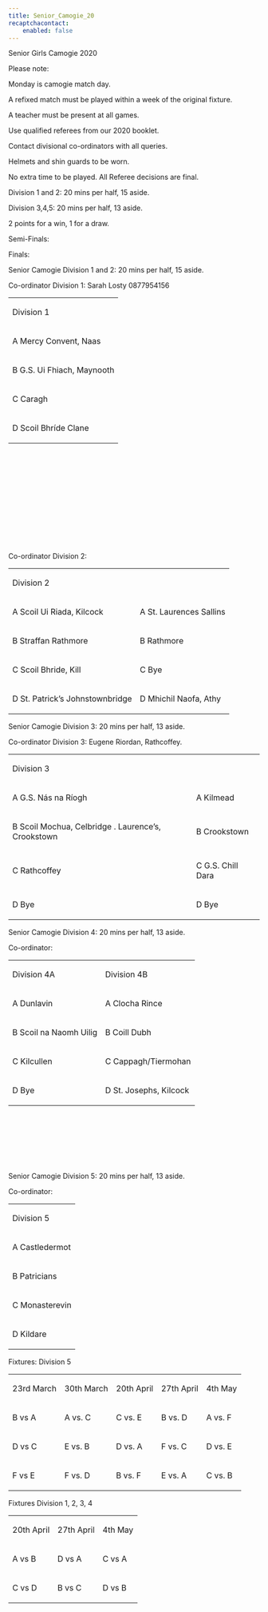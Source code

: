 ```yaml
---
title: Senior_Camogie_20
recaptchacontact:
    enabled: false
---
```


<p>Senior Girls Camogie 2020&nbsp;</p>
<p>Please note:&nbsp;</p>
<p>Monday is camogie match day.</p>
<p>A refixed match must be played within a week of the original fixture.</p>
<p>A teacher must be present at all games.</p>
<p>Use qualified referees from our 2020 booklet.</p>
<p>Contact divisional co-ordinators with all queries.</p>
<p>Helmets and shin guards to be worn.</p>
<p>No extra time to be played. All Referee decisions are final.</p>
<p>Division 1 and 2: 20 mins per half, 15 aside.</p>
<p>Division 3,4,5: 20 mins per half, 13 aside.</p>
<p>2 points for a win, 1 for a draw.</p>
<p>Semi-Finals:&nbsp;</p>
<p>Finals:&nbsp;</p>
<p>Senior Camogie Division 1 and 2: 20 mins per half, 15 aside.&nbsp;</p>
<p>Co-ordinator Division 1: Sarah Losty 0877954156</p>
<table>
<tbody>
<tr>
<td>
<p>Division 1</p>
</td>
</tr>
<tr>
<td>
<p>A Mercy Convent, Naas</p>
</td>
</tr>
<tr>
<td>
<p>B G.S. Ui Fhiach, Maynooth</p>
</td>
</tr>
<tr>
<td>
<p>C Caragh</p>
</td>
</tr>
<tr>
<td>
<p>D Scoil Bhr&iacute;de Clane</p>
</td>
</tr>
</tbody>
</table>
<p><br /><br /><br /><br /><br /><br /><br /><br /><br /><br /><br /></p>
<p>Co-ordinator Division 2:&nbsp;</p>
<table>
<tbody>
<tr>
<td>
<p>Division 2</p>
</td>
</tr>
<tr>
<td>
<p>A Scoil Ui Riada, Kilcock </p>
</td>
<td>
<p>A St. Laurences Sallins</p>
</td>
</tr>
<tr>
<td>
<p>B Straffan Rathmore</p>
</td>
<td>
<p>B Rathmore</p>
</td>
</tr>
<tr>
<td>
<p>C Scoil Bhride, Kill </p>
</td>
<td>
<p>C Bye</p>
</td>
</tr>
<tr>
<td>
<p>D St. Patrick&rsquo;s Johnstownbridge </p>
</td>
<td>
<p>D Mhichil Naofa, Athy</p>
</td>
</tr>
</tbody>
</table>
<p>Senior Camogie Division 3: 20 mins per half, 13 aside.&nbsp;</p>
<p>Co-ordinator Division 3: Eugene Riordan, Rathcoffey.&nbsp;</p>
<table>
<tbody>
<tr>
<td>
<p>Division 3</p>
</td>
</tr>
<tr>
<td>
<p>A G.S. N&aacute;s na R&iacute;ogh </p>
</td>
<td>
<p>A Kilmead</p>
</td>
</tr>
<tr>
<td>
<p>B Scoil Mochua, Celbridge . Laurence&rsquo;s, Crookstown</p>
</td>
<td>
<p>B Crookstown</p>
</td>
</tr>
<tr>
<td>
<p>C Rathcoffey </p>
</td>
<td>
<p>C G.S. Chill Dara</p>
</td>
</tr>
<tr>
<td>
<p>D Bye </p>
</td>
<td>
<p>D Bye</p>
</td>
</tr>
<tr>
</tr>
<tr>
</tr>
</tbody>
</table>
<p>Senior Camogie Division 4: 20 mins per half, 13 aside.&nbsp;</p>
<p>Co-ordinator:&nbsp;</p>
<table>
<tbody>
<tr>
<td>
<p>Division 4A</p>
</td>
<td>
<p>Division 4B</p>
</td>
</tr>
<tr>
<td>
<p>A Dunlavin</p>
</td>
<td>
<p>A Clocha Rince</p>
</td>
</tr>
<tr>
<td>
<p>B Scoil na Naomh Uilig</p>
</td>
<td>
<p>B Coill Dubh</p>
</td>
</tr>
<tr>
<td>
<p>C Kilcullen</p>
</td>
<td>
<p>C Cappagh/Tiermohan</p>
</td>
</tr>
<tr>
<td>
<p>D Bye</p>
</td>
<td>
<p>D St. Josephs, Kilcock</p>
</td>
</tr>
</tbody>
</table>
<p><br /><br /><br /><br /><br /><br /></p>
<p>Senior Camogie Division 5: 20 mins per half, 13 aside.&nbsp;</p>
<p>Co-ordinator:&nbsp;</p>
<table>
<tbody>
<tr>
<td>
<p>Division 5</p>
</td>
</tr>
<tr>
<td>
<p>A Castledermot</p>
</td>
</tr>
<tr>
<td>
<p>B Patricians</p>
</td>
</tr>
<tr>
<td>
<p>C Monasterevin</p>
</td>
</tr>
<tr>
<td>
<p>D Kildare</p>
</td>
</tr>
</tbody>
</table>
<p>Fixtures: Division 5</p>
<table>
<tbody>
<tr>
<td>
<p>23rd March</p>
</td>
<td>
<p>30th March</p>
</td>
<td>
<p>20th April</p>
</td>
<td>
<p>27th April</p>
</td>
<td>
<p>4th May</p>
</td>
</tr>
<tr>
<td>
<p>B vs A</p>
</td>
<td>
<p>A vs. C</p>
</td>
<td>
<p>C vs. E</p>
</td>
<td>
<p>B vs. D</p>
</td>
<td>
<p>A vs. F</p>
</td>
</tr>
<tr>
<td>
<p>D vs C</p>
</td>
<td>
<p>E vs. B</p>
</td>
<td>
<p>D vs. A</p>
</td>
<td>
<p>F vs. C</p>
</td>
<td>
<p>D vs. E</p>
</td>
</tr>
<tr>
<td>
<p>F vs E</p>
</td>
<td>
<p>F vs. D</p>
</td>
<td>
<p>B vs. F</p>
</td>
<td>
<p>E vs. A</p>
</td>
<td>
<p>C vs. B</p>
</td>
</tr>
</tbody>
</table>
<p>Fixtures Division 1, 2, 3, 4</p>
<table>
<tbody>
<tr>
<td>
<p>20th April</p>
</td>
<td>
<p>27th April</p>
</td>
<td>
<p>4th May</p>
</td>
</tr>
<tr>
<td>
<p> A vs B</p>
</td>
<td>
<p>D vs A</p>
</td>
<td>
<p>C vs A</p>
</td>
</tr>
<tr>
<td>
<p> C vs D</p>
</td>
<td>
<p>B vs C</p>
</td>
<td>
<p>D vs B</p>
</td>
</tr>
</tbody>
</table>
<p><br /><br /></p>